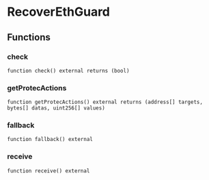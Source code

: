 # RecoverEthGuard

## Functions

### check

```solidity
function check() external returns (bool)
```

### getProtecActions

```solidity
function getProtecActions() external returns (address[] targets, bytes[] datas, uint256[] values)
```

### fallback

```solidity
function fallback() external
```

### receive

```solidity
function receive() external
```

